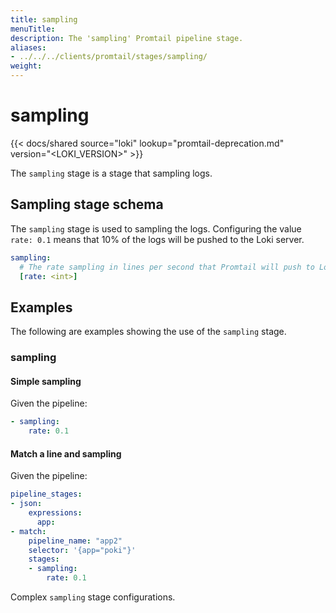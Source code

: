 ```yaml
---
title: sampling
menuTitle:  
description: The 'sampling' Promtail pipeline stage. 
aliases: 
- ../../../clients/promtail/stages/sampling/
weight:  
---
```


# sampling

{{< docs/shared source="loki" lookup="promtail-deprecation.md" version="<LOKI_VERSION>" >}}

The `sampling` stage is a stage that sampling logs. 

## Sampling stage schema

The `sampling` stage is used to sampling the logs.  Configuring the value `rate: 0.1` means that 10% of the logs will be pushed to the Loki server.

```yaml
sampling:
  # The rate sampling in lines per second that Promtail will push to Loki.The value is between 0 and 1, where a value of 0 means no logs are sampled and a value of 1 means 100% of logs are sampled.
  [rate: <int>]  
```

## Examples

The following are examples showing the use of the `sampling` stage.

### sampling

#### Simple sampling

Given the pipeline:

```yaml
- sampling:
    rate: 0.1
```

#### Match a line and sampling

Given the pipeline:

```yaml
pipeline_stages:
- json:
    expressions:
      app:
- match:
    pipeline_name: "app2"
    selector: '{app="poki"}'
    stages:
    - sampling:
        rate: 0.1
```
Complex `sampling` stage configurations.

